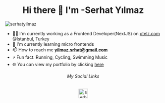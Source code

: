 
<h1 align="center">Hi there 👋 I'm -Serhat Yılmaz</h1>

<p align="left"> <img src="https://komarev.com/ghpvc/?username=serhatyl" alt="serhatyilmaz" /></p>

- 👨‍💻 I'm currently working as a Frontend Developer(NextJS) on [otelz.com](https://otelz.com) @Istanbul, Turkey
- 🌱 I'm currently learning micro frontends
- 📫 How to reach me **yilmaz.srhat@gmail.com**
- ⚡ Fun fact: Running, Cycling, Swimming Music
- 🌐 You can view my portfolio by clicking [here](https://serhatyilmaz.vercel.app/)



<h6 align="center">My Social Links</h2>
<p align="center">
<a href="https://www.linkedin.com/in/serhat-yilmaz" target="_blank"><img align="center" src="https://cdn.jsdelivr.net/npm/simple-icons@3.0.1/icons/linkedin.svg" alt="serhatyilmaz" height="30" width="30" /></a>
</p>


<!--
**serhatyl/serhatyl** is a ✨ _special_ ✨ repository because its `README.md` (this file) appears on your GitHub profile.

Here are some ideas to get you started:

- 🔭 I’m currently working on ...
- 🌱 I’m currently learning ...
- 👯 I’m looking to collaborate on ...
- 🤔 I’m looking for help with ...
- 💬 Ask me about ...
- 📫 How to reach me: ...
- 😄 Pronouns: ...
- ⚡ Fun fact: ...
-->

